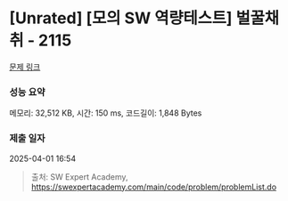 # [Unrated] [모의 SW 역량테스트] 벌꿀채취 - 2115 

[문제 링크](https://swexpertacademy.com/main/code/problem/problemDetail.do?contestProbId=AV5V4A46AdIDFAWu) 

### 성능 요약

메모리: 32,512 KB, 시간: 150 ms, 코드길이: 1,848 Bytes

### 제출 일자

2025-04-01 16:54



> 출처: SW Expert Academy, https://swexpertacademy.com/main/code/problem/problemList.do
